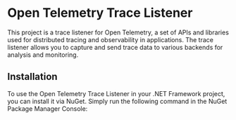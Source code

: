 # Open Telemetry Trace Listener

This project is a trace listener for Open Telemetry, a set of APIs and libraries used for distributed tracing and observability in applications. The trace listener allows you to capture and send trace data to various backends for analysis and monitoring.

## Installation

To use the Open Telemetry Trace Listener in your .NET Framework project, you can install it via NuGet. Simply run the following command in the NuGet Package Manager Console:
